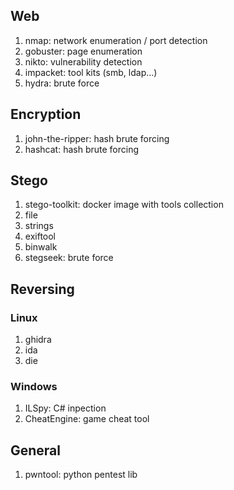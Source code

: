 ## Web
1. nmap: network enumeration / port detection
2. gobuster: page enumeration
3. nikto: vulnerability detection
4. impacket: tool kits (smb, ldap...)
5. hydra: brute force

## Encryption
1. john-the-ripper: hash brute forcing
2. hashcat: hash brute forcing

## Stego
1. stego-toolkit: docker image with tools collection
2. file
3. strings
4. exiftool
5. binwalk
6. stegseek: brute force

## Reversing
### Linux
1. ghidra
2. ida
3. die
### Windows
1. ILSpy: C# inpection
2. CheatEngine: game cheat tool

## General
1. pwntool: python pentest lib